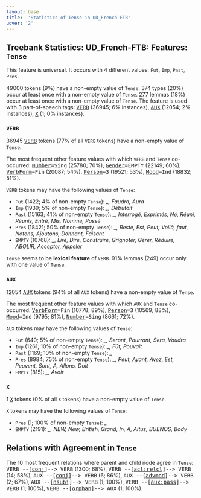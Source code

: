 ```yaml
---
layout: base
title:  'Statistics of Tense in UD_French-FTB'
udver: '2'
---
```


## Treebank Statistics: UD_French-FTB: Features: `Tense`

This feature is universal.
It occurs with 4 different values: `Fut`, `Imp`, `Past`, `Pres`.

49000 tokens (9%) have a non-empty value of `Tense`.
374 types (20%) occur at least once with a non-empty value of `Tense`.
277 lemmas (18%) occur at least once with a non-empty value of `Tense`.
The feature is used with 3 part-of-speech tags: <tt><a href="fr_ftb-pos-VERB.html">VERB</a></tt> (36945; 6% instances), <tt><a href="fr_ftb-pos-AUX.html">AUX</a></tt> (12054; 2% instances), <tt><a href="fr_ftb-pos-X.html">X</a></tt> (1; 0% instances).

### `VERB`

36945 <tt><a href="fr_ftb-pos-VERB.html">VERB</a></tt> tokens (77% of all `VERB` tokens) have a non-empty value of `Tense`.

The most frequent other feature values with which `VERB` and `Tense` co-occurred: <tt><a href="fr_ftb-feat-Number.html">Number</a></tt><tt>=Sing</tt> (25780; 70%), <tt><a href="fr_ftb-feat-Gender.html">Gender</a></tt><tt>=EMPTY</tt> (22149; 60%), <tt><a href="fr_ftb-feat-VerbForm.html">VerbForm</a></tt><tt>=Fin</tt> (20087; 54%), <tt><a href="fr_ftb-feat-Person.html">Person</a></tt><tt>=3</tt> (19521; 53%), <tt><a href="fr_ftb-feat-Mood.html">Mood</a></tt><tt>=Ind</tt> (18832; 51%).

`VERB` tokens may have the following values of `Tense`:

* `Fut` (1422; 4% of non-empty `Tense`): <em>_, Faudra, Aura</em>
* `Imp` (1939; 5% of non-empty `Tense`): <em>_, Débutait</em>
* `Past` (15163; 41% of non-empty `Tense`): <em>_, Interrogé, Exprimés, Né, Réuni, Réunis, Entré, Mis, Nommé, Passé</em>
* `Pres` (18421; 50% of non-empty `Tense`): <em>_, Reste, Est, Peut, Voilà, faut, Notons, Ajoutons, Donnant, Faisant</em>
* `EMPTY` (10768): <em>_, Lire, Dire, Construire, Grignoter, Gérer, Réduire, ABOLIR, Accepter, Appeler</em>

`Tense` seems to be **lexical feature** of `VERB`. 91% lemmas (249) occur only with one value of `Tense`.

### `AUX`

12054 <tt><a href="fr_ftb-pos-AUX.html">AUX</a></tt> tokens (94% of all `AUX` tokens) have a non-empty value of `Tense`.

The most frequent other feature values with which `AUX` and `Tense` co-occurred: <tt><a href="fr_ftb-feat-VerbForm.html">VerbForm</a></tt><tt>=Fin</tt> (10778; 89%), <tt><a href="fr_ftb-feat-Person.html">Person</a></tt><tt>=3</tt> (10569; 88%), <tt><a href="fr_ftb-feat-Mood.html">Mood</a></tt><tt>=Ind</tt> (9795; 81%), <tt><a href="fr_ftb-feat-Number.html">Number</a></tt><tt>=Sing</tt> (8661; 72%).

`AUX` tokens may have the following values of `Tense`:

* `Fut` (640; 5% of non-empty `Tense`): <em>_, Seront, Pourront, Sera, Voudra</em>
* `Imp` (1261; 10% of non-empty `Tense`): <em>_, Fût, Pouvait</em>
* `Past` (1169; 10% of non-empty `Tense`): <em>_</em>
* `Pres` (8984; 75% of non-empty `Tense`): <em>_, Peut, Ayant, Avez, Est, Peuvent, Sont, A, Allons, Doit</em>
* `EMPTY` (815): <em>_, Avoir</em>

### `X`

1 <tt><a href="fr_ftb-pos-X.html">X</a></tt> tokens (0% of all `X` tokens) have a non-empty value of `Tense`.

`X` tokens may have the following values of `Tense`:

* `Pres` (1; 100% of non-empty `Tense`): <em>_</em>
* `EMPTY` (2191): <em>_, NEW, New, British, Grand, In, A, Altus, BUENOS, Body</em>

## Relations with Agreement in `Tense`

The 10 most frequent relations where parent and child node agree in `Tense`:
<tt>VERB --[<tt><a href="fr_ftb-dep-conj.html">conj</a></tt>]--> VERB</tt> (1300; 68%),
<tt>VERB --[<tt><a href="fr_ftb-dep-acl-relcl.html">acl:relcl</a></tt>]--> VERB</tt> (14; 58%),
<tt>AUX --[<tt><a href="fr_ftb-dep-conj.html">conj</a></tt>]--> VERB</tt> (6; 86%),
<tt>AUX --[<tt><a href="fr_ftb-dep-advmod.html">advmod</a></tt>]--> VERB</tt> (2; 67%),
<tt>AUX --[<tt><a href="fr_ftb-dep-nsubj.html">nsubj</a></tt>]--> VERB</tt> (1; 100%),
<tt>VERB --[<tt><a href="fr_ftb-dep-aux-pass.html">aux:pass</a></tt>]--> VERB</tt> (1; 100%),
<tt>VERB --[<tt><a href="fr_ftb-dep-orphan.html">orphan</a></tt>]--> AUX</tt> (1; 100%).

